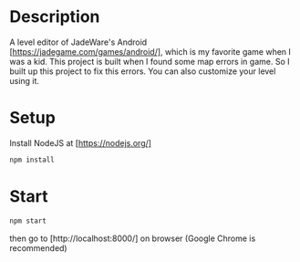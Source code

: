 # Description
A level editor of JadeWare's Android [https://jadegame.com/games/android/], which is my favorite game when I was a kid.
This project is built when I found some map errors in game.
So I built up this project to fix this errors.
You can also customize your level using it.
# Setup
Install NodeJS at [https://nodejs.org/]
```bash
npm install 
```
# Start
```bash
npm start
```
then go to [http://localhost:8000/] on browser (Google Chrome is recommended)
